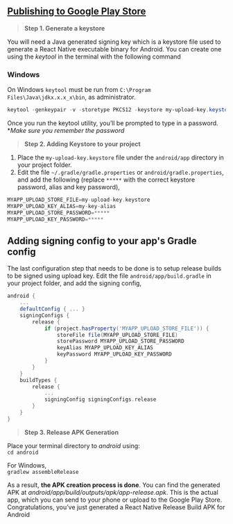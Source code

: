 


## [Publishing to Google Play Store](https://reactnative.dev/docs/signed-apk-android)
>**Step 1. Generate a keystore**

You will need a Java generated signing key which is a keystore file used to generate a React Native executable binary for Android. You can create one using the _keytool_ in the terminal with the following command
 ### Windows
On Windows  `keytool`  must be run from  `C:\Program Files\Java\jdkx.x.x_x\bin`, as administrator.
```powershell
keytool -genkeypair -v -storetype PKCS12 -keystore my-upload-key.keystore -alias my-key-alias -keyalg RSA -keysize 2048 -validity 10000
```
Once you run the keytool utility, you’ll be prompted to type in a password. *_Make sure you remember the password_
>**Step 2. Adding Keystore to your project**
1.  Place the  `my-upload-key.keystore`  file under the  `android/app`  directory in your project folder.
2.  Edit the file  `~/.gradle/gradle.properties`  or  `android/gradle.properties`, and add the following (replace  `*****`  with the correct keystore password, alias and key password),
```gradle
MYAPP_UPLOAD_STORE_FILE=my-upload-key.keystore
MYAPP_UPLOAD_KEY_ALIAS=my-key-alias
MYAPP_UPLOAD_STORE_PASSWORD=*****
MYAPP_UPLOAD_KEY_PASSWORD=*****
```
## Adding signing config to your app's Gradle config

The last configuration step that needs to be done is to setup release builds to be signed using upload key. Edit the file  `android/app/build.gradle`  in your project folder, and add the signing config,
```gradle
android {
    ...
    defaultConfig { ... }
    signingConfigs {
        release {
            if (project.hasProperty('MYAPP_UPLOAD_STORE_FILE')) {
                storeFile file(MYAPP_UPLOAD_STORE_FILE)
                storePassword MYAPP_UPLOAD_STORE_PASSWORD
                keyAlias MYAPP_UPLOAD_KEY_ALIAS
                keyPassword MYAPP_UPLOAD_KEY_PASSWORD
            }
        }
    }
    buildTypes {
        release {
            ...
            signingConfig signingConfigs.release 
        }
    }
}
```
>**Step 3. Release APK Generation**

Place your terminal directory to  _android_  using:  
`cd android`

For Windows,  
`gradlew assembleRelease`



As a result,  **the APK creation process is done**. You can find the generated APK at  _android/app/build/outputs/apk/app-release.apk_. This is the actual app, which you can send to your phone or upload to the Google Play Store. Congratulations, you’ve just generated a React Native Release Build APK for Android
